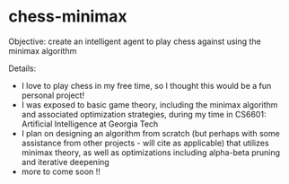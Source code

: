 # chess-minimax

Objective: create an intelligent agent to play chess against using the minimax algorithm 

Details: 
- I love to play chess in my free time, so I thought this would be a fun personal project!
- I was exposed to basic game theory, including the minimax algorithm and associated optimization strategies, during my time in CS6601: Artificial Intelligence at Georgia Tech
- I plan on designing an algorithm from scratch (but perhaps with some assistance from other projects - will cite as applicable) that utilizes minimax theory, as well as optimizations including alpha-beta pruning and iterative deepening
- more to come soon !! 
